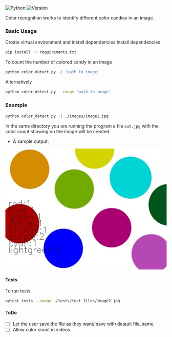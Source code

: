 
![Python](https://img.shields.io/badge/Python-3.7-green)
![Version](https://img.shields.io/badge/Version-2.0-orange)

Color recognition works to identify different color candies in an image.

### Basic Usage
Create virtual environment and install dependencies
Install dependencies
```bash
pip install -r requirements.txt
```

To count the number of colored candy in an image
```bash
python color_detect.py -i 'path to image'
```
Alternatively
```bash
python color_detect.py --image 'path to image'
```
### Example
```bash
python color_detect.py -i ./images/image1.jpg
```

In the same directory you are running the program a file `out.jpg`
with the color count showing on the image will be created.

-  A sample output.


![Sample image](./images/out.jpg)



#### Tests
To run tests:
```bash
pytest tests --image ./tests/test_files/image2.jpg
```


#### ToDo
- [ ]  Let the user save the file as they want/ save with detault file_name.
- [ ]  Allow color count in videos.
